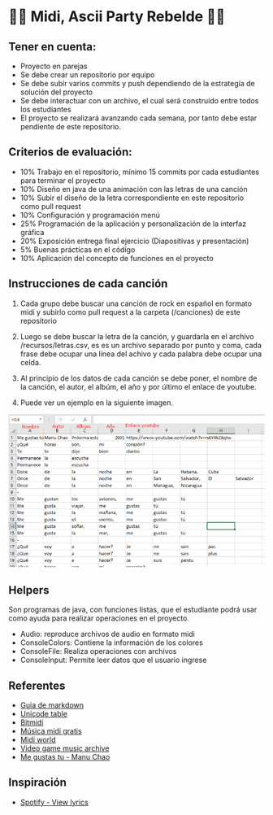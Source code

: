 # 🎵💃 Midi, Ascii Party Rebelde 🕺🎵

## Tener en cuenta:

- Proyecto en parejas
- Se debe crear un repositorio por equipo
- Se debe subir varios commits y push dependiendo de la estrategía de solución del proyecto
- Se debe interactuar con un archivo, el cual será construído entre todos los estudiantes
- El proyecto se realizará avanzando cada semana, por tanto debe estar pendiente de este repositorio.

## Criterios de evaluación:

- 10% Trabajo en el repositorio, mínimo 15 commits por cada estudiantes para terminar el proyecto
- 10% Diseño en java de una animación con las letras de una canción
- 10% Subir el diseño de la letra correspondiente en este repositorio como pull request
- 10% Configuración y programación menú
- 25% Programación de la aplicación y personalización de la interfaz gráfica
- 20% Exposición entrega final ejercicio (Diapositivas y presentación)
- 5% Buenas prácticas en el código
- 10% Aplicación del concepto de funciones en el proyecto

## Instrucciones de cada canción

1. Cada grupo debe buscar una canción de rock en español en formato midi y subirlo como pull request a la carpeta (/canciones) de este repositorio

2. Luego se debe buscar la letra de la canción, y guardarla en el archivo /recursos/letras.csv, es es un archivo separado por punto y coma, cada frase debe ocupar una línea del achivo y cada palabra debe ocupar una celda.

3. Al principio de los datos de cada canción se debe poner, el nombre de la canción, el autor, el albúm, el año y por último el enlace de youtube.

4. Puede ver un ejemplo en la siguiente imagen.

![Archivo letras de las canciones](recursos/ejemplo_archivo.png) 


## Helpers

Son programas de java, con funciones listas, que el estudiante podrá usar como ayuda para realizar operaciones en el proyecto.

- Audio: reproduce archivos de audio en formato midi
- ConsoleColors: Contiene la información de los colores
- ConsoleFile: Realiza operaciones con archivos
- ConsoleInput: Permite leer datos que el usuario ingrese

## Referentes

- [Guia de markdown](https://github.com/adam-p/markdown-here/wiki/Markdown-Cheatsheet)
- [Unicode table](https://unicode-table.com/en/)
- [Bitmidi](https://bitmidi.com/)
- [Música midi gratis](http://www.musicamidigratis.com/)
- [Midi world](https://www.midiworld.com/)
- [Video game music archive](http://www.vgmusic.com/)
- [Me gustas tu - Manu Chao](https://genius.com/Manu-chao-me-gustas-tu-lyrics)

## Inspiración

- [Spotify - View lyrics](https://support.spotify.com/us/article/view-lyrics/)